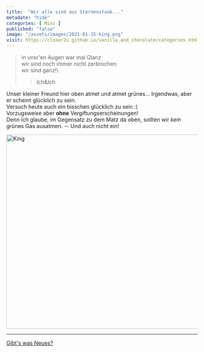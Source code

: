 ```yaml
--- 
title:  "Wir alle sind aus Sternenstaub..."
metadate: "hide"
categories: [ Misc ]
published: "false"
image: "/assets/images/2021-01-15-king.png"
visit: https://closer2u.github.io/vanilla_and_chocolate/categories.html#misc
---
```


> in unsr'en Augen war mal Glanz\
> wir sind noch immer nicht zerbrochen\
> wir sind ganz!\
>> Ich&Ich

Unser kleiner Freund hier oben atmet und atmet grünes... Irgendwas, aber er scheint glücklich zu sein.\
Versuch heute auch ein bisschen glücklich zu sein :)\
Vorzugsweise aber **ohne** Vergiftungserscheinungen!\
Denn ich glaube, im Gegensatz zu dem Matz da oben, sollten wir *kein* grünes Gas ausatmen. -- Und auch nicht ein!



<img height="512px" width="512px" align="center" alt="King" src="https://cdn.statically.io/gh/Closer2U/vanilla_and_chocolate/master/assets/images/2021-01-14-kingOhne.png">




***

[Gibt's was Neues?](https://github.com/Closer2U)